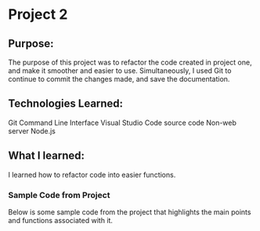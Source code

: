 # Project 2

## Purpose:
The purpose of this project was to refactor the code created in project one, and make it smoother and easier to use. Simultaneously, I used Git to continue to commit the changes made, and save the documentation. 

## Technologies Learned:
Git
Command Line Interface 
Visual Studio Code source code
Non-web server Node.js

## What I learned:
I learned how to refactor code into easier functions. 

### Sample Code from Project

Below is some sample code from the project that highlights the main points and functions associated with it. 

```markdown

```
